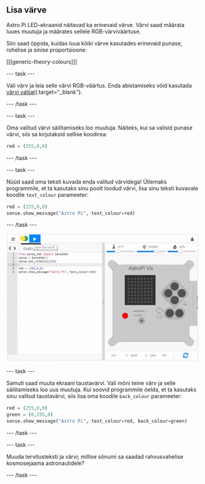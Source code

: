 ## Lisa värve

Astro Pi LED-ekraanid näitavad ka erinevaid värve. Värvi saad määrata luues muutuja ja määrates sellele RGB-värviväärtuse.

Siin saad õppida, kuidas luua kõiki värve kasutades erinevaid punase, rohelise ja sinise proportsioone:

[[[generic-theory-colours]]]

\--- task \---

Vali värv ja leia selle värvi RGB-väärtus. Enda abistamiseks võid kasutada [värvi valijat](https://www.w3schools.com/colors/colors_rgb.asp){:target="_blank"}.

\--- /task \---

\--- task \---

Oma valitud värvi säilitamiseks loo muutuja. Näiteks, kui sa valisid punase värvi, siis sa kirjutaksid sellise koodirea:

```python
red = (255,0,0)
```

\--- /task \---

\--- task \---

Nüüd saad oma teksti kuvada enda valitud värvidega! Ütlemaks programmile, et ta kasutaks sinu poolt loodud värvi, lisa sinu teksti kuvavale koodile `text_colour` parameeter:

```python
red = (255,0,0)
sense.show_message("Astro Pi", text_colour=red)
```

\--- /task \---

![näita sõnumit värviliselt](images/show-message-color.gif)

\--- task \---

Samuti saad muuta ekraani taustavärvi. Vali mõni teine värv ja selle säilitamiseks loo uus muutuja. Kui soovid programmile öelda, et ta kasutaks sinu valitud taustavärvi, siis lisa oma koodile `back_colour` parameeter:

```python
red = (255,0,0)
green = (0,255,0)
sense.show_message("Astro Pi", text_colour=red, back_colour=green)
```

\--- /task \---

\--- task \---

Muuda tervitusteksti ja värvi; millise sõnumi sa saadad rahvusvahelise kosmosejaama astronautidele?

\--- /task \---
